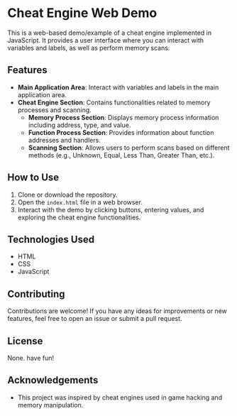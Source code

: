 # Cheat Engine Web Demo

This is a web-based demo/example of a cheat engine implemented in JavaScript. It provides a user interface where you can interact with variables and labels, as well as perform memory scans.

## Features

- **Main Application Area**: Interact with variables and labels in the main application area.
- **Cheat Engine Section**: Contains functionalities related to memory processes and scanning.
  - **Memory Process Section**: Displays memory process information including address, type, and value.
  - **Function Process Section**: Provides information about function addresses and handlers.
  - **Scanning Section**: Allows users to perform scans based on different methods (e.g., Unknown, Equal, Less Than, Greater Than, etc.).

## How to Use

1. Clone or download the repository.
2. Open the `index.html` file in a web browser.
3. Interact with the demo by clicking buttons, entering values, and exploring the cheat engine functionalities.

## Technologies Used

- HTML
- CSS
- JavaScript

## Contributing

Contributions are welcome! If you have any ideas for improvements or new features, feel free to open an issue or submit a pull request.

## License

None. have fun!

## Acknowledgements

- This project was inspired by cheat engines used in game hacking and memory manipulation.

